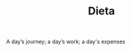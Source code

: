---
title: Dieta
letter: D
permalink: "/definitions/bld-dieta.html"
body: A day’s journey; a day’s work; a day's expenses
published_at: '2018-07-07'
source: Black's Law Dictionary 2nd Ed (1910)
layout: post
---